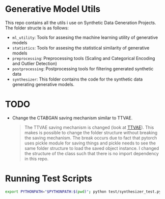 # Generative Model Utils

This repo contains all the utils i use on Synthetic Data Generation Projects. The folder structe is as follows:

- `ml_utility`: Tools for assesing the machine learning utility of generative models
- `statistics`: Tools for assesing the statistical similarity of generative models
- `preprocessing`: Preprocessing tools (Scaling and Categorical Encoding and Outlier Detection)
- `postprocessing`: Postprocessing tools for filtering generated synthetic data
- `synthesizer`: This folder contains the code for the synthetic data generating generative models.

# TODO

- Change the CTABGAN saving mechanism similar to TTVAE.

    > The TTVAE saving mechanism is changed (look at [TTVAE](https://github.com/coksvictoria/TTVAE)). This makes is possible to change the folder structure without breaking the saving mechanism. The break occurs due to fact that pytorch uses pickle module for saving things and pickle needs to see the same folder structure to load the saved object instance. I changed the structure of the class such that there is no import dependency in this repo.
 
# Running Test Scripts

```BASH
export PYTHONPATH="$PYTHONPATH:$(pwd)"; python test/synthesizer_test.py 
```
